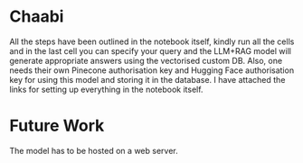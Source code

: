# Chaabi

All the steps have been outlined in the notebook itself, kindly run all the cells and in the last cell you can specify your query and the LLM+RAG model will generate appropriate answers using the vectorised custom DB. Also, one needs their own Pinecone authorisation key and Hugging Face authorisation key for using this model and storing it in the database. I have attached the links for setting up everything in the notebook itself.

# Future Work

The model has to be hosted on a web server.
